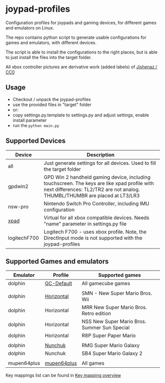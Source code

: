 # joypad-profiles

Configuration profiles for joypads and gaming devices, for different games and emulators on Linux. 

The repo contains python script to generate usable configurations for games and emulators, with different devices.

The script is able to install the configurations to the right places, but is able to just install the files into the target folder.

All xbox controller pictures are derivative work (added labels) of [Jishenaz / CC0](https://commons.wikimedia.org/wiki/File:Xbox_Controller.svg)

## Usage
- Checkout / unpack the joypad-profiles
- use the provided files in "target" folder
- or:
- copy settings.py.template to settings.py and adjust settings, enable install parameter
- run the `python main.py`


## Supported Devices

Device | Description
--- | ---
all | Just generate settings for all devices. Used to fill the target folder
gpdwin2 | GPD Win 2 handheld gaming device, including touchscreen. The keys are like xpad profile with next differences: TL2/TR2 are not analog. THUMBL/THUMBR are placed at LT3/LR3
nsw-pro | Nintendo Switch Pro Controller, including IMU configuration
[xpad](devices/xpad.svg) | Virtual for all xbox compatible devices. Needs "name" parameter in settings.py file 
logitechF700 | Logitech F700 - uses xbox profile. Note, the DirectInput mode is not supported with the joypad-profiles

## Supported Games and emulators
Emulator | Profile | Supported games
--- | --- | ---
dolphin | [GC-Default](profiles/dolphin_profiles/GCPad.svg) | All gamecube games
| |
dolphin | [Horizontal](profiles/dolphin_profiles/Horizontal.svg) | SMN - New Super Mario Bros. Wii
dolphin | Horizontal | MRR New Super Mario Bros. Retro edition
dolphin | Horizontal | NSS New Super Mario Bros. Summer Sun Special
dolphin | Horizontal | R8P Super Paper Mario
| |
dolphin | [Nunchuk](profiles/dolphin_profiles/Nunchuk.svg) | RMG Super Mario Galaxy
dolphin | Nunchuk | SB4 Super Mario Galaxy 2
| |
mupen64plus | [mupen64plus](profiles/mupen64plus.svg) | All games

Key mappings list can be found in [Key mapping overview](profiles/README.md)
